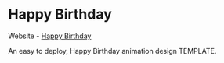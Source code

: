 # Happy Birthday

Website - [Happy Birthday](https://himanshuraj677.github.io/sugandha/)

An easy to deploy, Happy Birthday animation design TEMPLATE.


